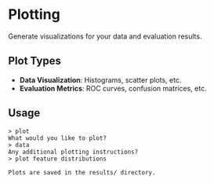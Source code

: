 # Plotting

Generate visualizations for your data and evaluation results.

## Plot Types

- **Data Visualization**: Histograms, scatter plots, etc.
- **Evaluation Metrics**: ROC curves, confusion matrices, etc.

## Usage

```plaintext
> plot
What would you like to plot?
> data
Any additional plotting instructions?
> plot feature distributions

Plots are saved in the results/ directory.
